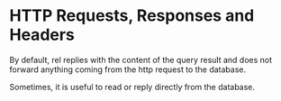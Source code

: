 # HTTP Requests, Responses and Headers

By default, rel replies with the content of the query result and does not forward anything coming from the http request to the database.

Sometimes, it is useful to read or reply directly from the database.
